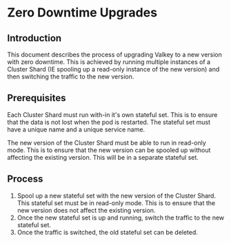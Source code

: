 # Zero Downtime Upgrades

## Introduction

This document describes the process of upgrading Valkey to a new version with zero downtime. This is achieved by running multiple instances of a Cluster Shard (IE spooling up a read-only instance of the new version) and then switching the traffic to the new version.

## Prerequisites

Each Cluster Shard must run with-in it's own stateful set. This is to ensure that the data is not lost when the pod is restarted. The stateful set must have a unique name and a unique service name.

The new version of the Cluster Shard must be able to run in read-only mode. This is to ensure that the new version can be spooled up without affecting the existing version. This will be in a separate stateful set.

## Process

1. Spool up a new stateful set with the new version of the Cluster Shard. This stateful set must be in read-only mode. This is to ensure that the new version does not affect the existing version.
2. Once the new stateful set is up and running, switch the traffic to the new stateful set.
3. Once the traffic is switched, the old stateful set can be deleted.

